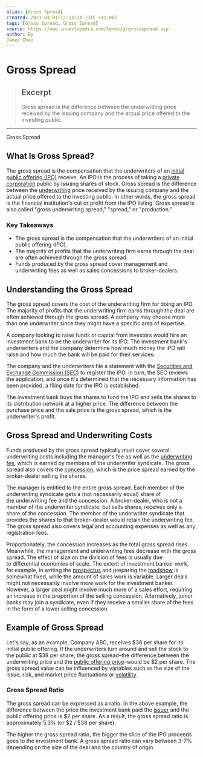 ```yaml
---
alias: [Gross Spread]
created: 2021-03-01T12:13:24 (UTC +11:00)
tags: [Gross Spread, Gross Spread]
source: https://www.investopedia.com/terms/g/grossspread.asp
author: By
James Chen
---
```


# Gross Spread

> ## Excerpt
> Gross spread is the difference between the underwriting price received by the issuing company and the actual price offered to the investing public.

---

Gross Spread
## What Is Gross Spread?

The gross spread is the compensation that the underwriters of an [initial public offering (IPO)](https://www.investopedia.com/terms/i/ipo.asp) receive. An IPO is the process of taking a [private corporation](https://www.investopedia.com/terms/p/privatecompany.asp) public by issuing shares of stock. Gross spread is the difference between the [underwriting](https://www.investopedia.com/terms/u/underwriting.asp) price received by the issuing company and the actual price offered to the investing public. In other words, the gross spread is the financial institution's cut or profit from the IPO listing. Gross spread is also called "gross underwriting spread," "spread," or "production."

### Key Takeaways

-   The gross spread is the compensation that the underwriters of an initial public offering (IPO).
-   The majority of profits that the underwriting firm earns through the deal are often achieved through the gross spread.
-   Funds produced by the gross spread cover management and underwriting fees as well as sales concessions to broker-dealers.

## Understanding the Gross Spread

The gross spread covers the cost of the underwriting firm for doing an IPO. The majority of profits that the underwriting firm earns through the deal are often achieved through the gross spread. A company may choose more than one underwriter since they might have a specific area of expertise.

A company looking to raise funds or capital from investors would hire an investment bank to be the underwriter for its IPO. The investment bank's underwriters and the company determine how much money the IPO will raise and how much the bank will be paid for their services.

The company and the underwriters file a statement with the [Securities and Exchange Commission (SEC)](https://www.investopedia.com/terms/s/sec.asp) to register the IPO. In turn, the SEC reviews the application, and once it's determined that the necessary information has been provided, a filing date for the IPO is established.

The investment bank buys the shares to fund the IPO and sells the shares to its distribution network at a higher price. The difference between the purchase price and the sale price is the gross spread, which is the underwriter's profit.

## Gross Spread and Underwriting Costs

Funds produced by the gross spread typically must cover several underwriting costs including the manager's fee as well as the [underwriting fee](https://www.investopedia.com/terms/u/underwriting-fees.asp), which is earned by members of the underwriter syndicate. The gross spread also covers the [concession](https://www.investopedia.com/terms/c/concession.asp), which is the price spread earned by the broker-dealer selling the shares.

The manager is entitled to the entire gross spread. Each member of the underwriting syndicate gets a (not necessarily equal) share of the underwriting fee and the concession. A broker-dealer, who is not a member of the underwriter syndicate, but sells shares, receives only a share of the concession. The member of the underwriter syndicate that provides the shares to that broker-dealer would retain the underwriting fee. The gross spread also covers legal and accounting expenses as well as any registration fees.

Proportionately, the concession increases as the total gross spread rises. Meanwhile, the management and underwriting fees decrease with the gross spread. The effect of size on the division of fees is usually due to differential economies of scale. The extent of investment banker work, for example, in writing the [prospectus](https://www.investopedia.com/terms/p/prospectus.asp) and preparing the [roadshow](https://www.investopedia.com/terms/r/roadshow.asp) is somewhat fixed, while the amount of sales work is variable. Larger deals might not necessarily involve more work for the investment banker. However, a larger deal might involve much more of a sales effort, requiring an increase in the proportion of the selling concession. Alternatively, junior banks may join a syndicate, even if they receive a smaller share of the fees in the form of a lower selling concession.

## Example of Gross Spread

Let's say, as an example, Company ABC, receives $36 per share for its initial public offering. If the underwriters turn around and sell the stock to the public at $38 per share, the gross spread–the difference between the underwriting price and the [public offering price](https://www.investopedia.com/terms/p/publicofferingprice.asp)–would be $2 per share. The gross spread value can be influenced by variables such as the size of the issue, risk, and market price fluctuations or [volatility](https://www.investopedia.com/terms/v/volatility.asp).

### Gross Spread Ratio

The gross spread can be expressed as a ratio. In the above example, the difference between the price the investment bank paid the [issuer](https://www.investopedia.com/terms/i/issuer.asp) and the public offering price is $2 per share. As a result, the gross spread ratio is approximately 5.3% (or $2 / $38 per share).

The higher the gross spread ratio, the bigger the slice of the IPO proceeds goes to the investment bank. A gross spread ratio can vary between 3-7% depending on the size of the deal and the country of origin.
